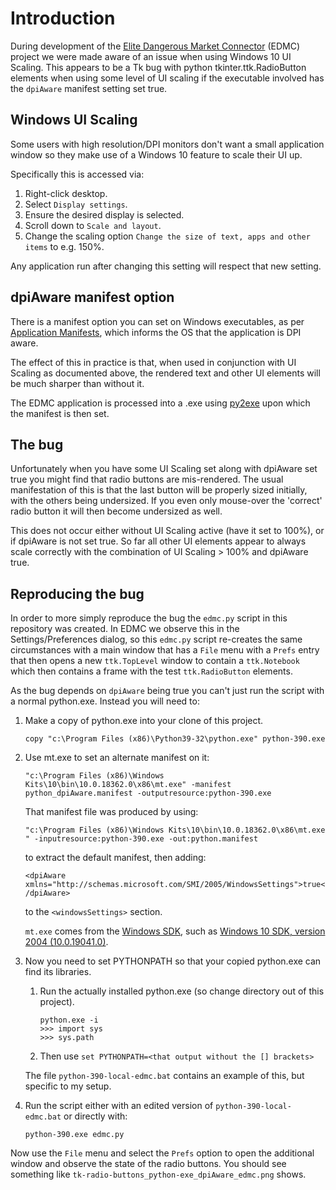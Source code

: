 # Introduction
During development of the [Elite Dangerous Market Connector](https://github.com/EDCD/EDMarketConnector)
(EDMC) project we were made aware of an issue when using Windows 10 UI Scaling.
This appears to be a Tk bug with python tkinter.ttk.RadioButton elements when
using some level of UI scaling if the executable involved has the `dpiAware`
manifest setting set true.

## Windows UI Scaling
Some users with high resolution/DPI monitors don't want a small application
window so they make use of a Windows 10 feature to scale their UI up.

Specifically this is accessed via:

1. Right-click desktop.
1. Select `Display settings`.
1. Ensure the desired display is selected.
1. Scroll down to `Scale and layout`.
1. Change the scaling option `Change the size of text, apps and other items`
  to e.g. 150%.

Any application run after changing this setting will respect that new setting.

## dpiAware manifest option
There is a manifest option you can set on Windows executables, as per
[Application Manifests](https://docs.microsoft.com/en-us/windows/win32/sbscs/application-manifests#dpiaware),
which informs the OS that the application is DPI aware.

The effect of this in practice is that, when used in conjunction with UI
Scaling as documented above, the rendered text and other UI elements will be
much sharper than without it.

The EDMC application is processed into a .exe using [py2exe](https://github.com/albertosottile/py2exe)
upon which the manifest is then set.

## The bug
Unfortunately when you have some UI Scaling set along with dpiAware set true
you might find that radio buttons are mis-rendered.  The usual manifestation
of this is that the last button will be properly sized initially,
with the others being undersized.  If you even only mouse-over the 'correct'
radio button it will then become undersized as well.

This does not occur either without UI Scaling active (have it set to 100%), or
if dpiAware is not set true.  So far all other UI elements appear to always
scale correctly with the combination of UI Scaling > 100% and dpiAware true.

## Reproducing the bug
In order to more simply reproduce the bug the `edmc.py` script in this
repository was created.  In EDMC we observe this in the Settings/Preferences
dialog, so this `edmc.py` script re-creates the same circumstances with a main
window that has a `File` menu with a `Prefs` entry that then opens a new
`ttk.TopLevel` window to contain a `ttk.Notebook` which then contains a frame
with the test `ttk.RadioButton` elements.

As the bug depends on `dpiAware` being true you can't just run the script with
a normal python.exe.  Instead you will need to:

1. Make a copy of python.exe into your clone of this project.

    `copy "c:\Program Files (x86)\Python39-32\python.exe" python-390.exe`

1. Use mt.exe to set an alternate manifest on it:

    `"c:\Program Files (x86)\Windows Kits\10\bin\10.0.18362.0\x86\mt.exe"
    -manifest python_dpiAware.manifest
    -outputresource:python-390.exe`

    That manifest file was produced by using:

    `"c:\Program Files (x86)\Windows Kits\10\bin\10.0.18362.0\x86\mt.exe
    " -inputresource:python-390.exe -out:python.manifest`
    
    to extract the default manifest, then adding:

    `<dpiAware xmlns="http://schemas.microsoft.com/SMI/2005/WindowsSettings">true</dpiAware>`

    to the `<windowsSettings>` section.

    `mt.exe` comes from the [Windows SDK](https://developer.microsoft.com/en-US/windows/downloads/windows-10-sdk/),
    such as [Windows 10 SDK, version 2004 (10.0.19041.0)](https://go.microsoft.com/fwlink/p/?linkid=2120843).
   
1. Now you need to set PYTHONPATH so that your copied python.exe can find
its libraries.
    1. Run the actually installed python.exe (so change directory out of
    this project).
        ```
        python.exe -i
        >>> import sys
        >>> sys.path
        ```
    1. Then use `set PYTHONPATH=<that output without the [] brackets>` 
    
    The file `python-390-local-edmc.bat` contains an example of this, but
    specific to my setup.
   
1. Run the script either with an edited version of `python-390-local-edmc.bat`
  or directly with:

    `python-390.exe edmc.py`
        
Now use the `File` menu and select the `Prefs` option to open the additional
window and observe the state of the radio buttons.  You should see something
like `tk-radio-buttons_python-exe_dpiAware_edmc.png` shows.